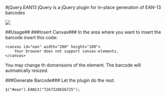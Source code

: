 #jQuery.EAN13
jQuery is a jQuery plugin for in-place generation of EAN-13 barcodes

<img src="https://raw.github.com/joushx/jQuery.EAN13/master/barcode.png"/>

##Usage##
###Insert Canvas###
In the area where you want to insert the barcode insert this code:

```
<canvas id="ean" width="200" height="100">
	Your browser does not support canvas-elements.
</canvas>
```

You may change th domensions of the element. The barcode will autmatically resized.

###Generate Barcode###
Let the plugin do the rest:

```
$("#ean").EAN13("7267328656725");
```